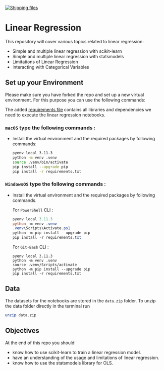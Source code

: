 [![Shipping files](https://github.com/neuefische/ds-linear-regression/actions/workflows/workflow-02.yml/badge.svg?branch=main&event=workflow_dispatch)](https://github.com/neuefische/ds-linear-regression/actions/workflows/workflow-02.yml)
# Linear Regression

This repository will cover various topics related to linear regression:
* Simple and multiple linear regression with scikit-learn
* Simple and multiple linear regression with statsmodels
* Limitations of Linear Regression
* Interacting with Categorical Variables

## Set up your Environment

Please make sure you have forked the repo and set up a new virtual environment. For this purpose you can use the following commands:

The added [requirements file](requirements.txt) contains all libraries and dependencies we need to execute the linear regression notebooks.


### **`macOS`** type the following commands : 


- Install the virtual environment and the required packages by following commands:

    ```BASH
    pyenv local 3.11.3
    python -m venv .venv
    source .venv/bin/activate
    pip install --upgrade pip
    pip install -r requirements.txt
    ```
### **`WindowsOS`** type the following commands :

- Install the virtual environment and the required packages by following commands.

   For `PowerShell` CLI :

    ```PowerShell
    pyenv local 3.11.3
    python -m venv .venv
    .venv\Scripts\Activate.ps1
    python -m pip install --upgrade pip
    pip install -r requirements.txt
    ```

    For `Git-Bash` CLI :
    ```
    pyenv local 3.11.3
    python -m venv .venv
    source .venv/Scripts/activate
    python -m pip install --upgrade pip
    pip install -r requirements.txt
    ```

## Data

The datasets for the notebooks are stored in the `data.zip` folder. To unzip the data folder directly in the terminal run

```sh
unzip data.zip
```


## Objectives 

At the end of this repo you should
* know how to use scikit-learn to train a linear regression model.
* have an understanding of the usage and limitations of linear regression.
* know how to use the statsmodels library for OLS.
